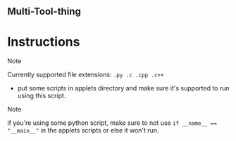 ## Multi-Tool-thing


# Instructions
> [!NOTE]
> Currently supported file extensions: `.py .c .cpp .c++`

* put some scripts in applets directory and make sure it's supported to run using this script.

> [!NOTE]
> if you're using some python script, make sure to not use `if __name__ == "__main__"` in the applets scripts or else it won't run.